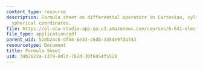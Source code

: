 ```yaml
---
content_type: resource
description: Formula sheet on differential operators in Cartesian, cylindrical, and
  spherical coordinates.
file: https://ol-ocw-studio-app-qa.s3.amazonaws.com/courses/6-641-electromagnetic-fields-forces-and-motion-spring-2009/34b2022a13798d7d782d30f8454f5520_MIT6_641s09_study02.pdf
file_type: application/pdf
parent_uid: 528b24c6-df44-6e33-c6db-3354e9fda743
resourcetype: Document
title: Formula Sheet
uid: 34b2022a-1379-8d7d-782d-30f8454f5520
---
```


